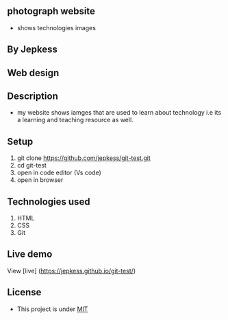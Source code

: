 ##  photograph website
- shows  technologies images

## By Jepkess

## Web design

 

## Description
- my website shows iamges that are used to learn about technology i.e its a learning and teaching resource as well.
## Setup 
1. git clone https://github.com/jepkess/git-test.git
2. cd git-test
3. open in code editor (Vs code)
4. open in browser

## Technologies used

1. HTML
2. CSS
3. Git
## Live  demo
View [live] (https://jepkess.github.io/git-test/)
## License 
 - This project is under [MIT](LICENSE.md)
